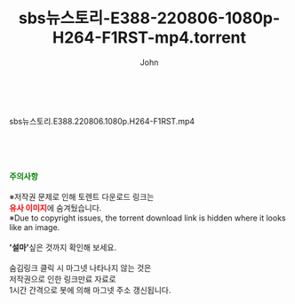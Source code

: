﻿---
layout: post
title:  "sbs뉴스토리-E388-220806-1080p-H264-F1RST-mp4.torrent"
author: John
categories: [ 방송/음악 ]
tags: [  ]
image:  
description: "sbs뉴스토리-E388-220806-1080p-H264-F1RST-mp4 torrent 정보 공유"
toc: true
toc_sticky: true
---

<br>
<div class="view-img">
<a class="view_image" href="http://torrentmobile60.com/bbs/view_image.php?fn=%2Fdata%2Ffile%2Fmusic%2F3735182707_PSexdYfB_dabc31f7a2ff7e87c27e7422edd6c1945a82ae73.jpg" target="_blank"><img alt="" class="img-tag" content="http://torrentmobile60.com/data/file/music/3735182707_PSexdYfB_dabc31f7a2ff7e87c27e7422edd6c1945a82ae73.jpg" itemprop="image" src="http://torrentmobile60.com/data/file/music/thumb-3735182707_PSexdYfB_dabc31f7a2ff7e87c27e7422edd6c1945a82ae73_835x2212.jpg"/></a></div><div class="view-content" itemprop="description">
<p>sbs뉴스토리.E388.220806.1080p.H264-F1RST.mp4<br/></p> </div>
    
<br><br><br>
<p data-ke-size="size16"><b><span style="color: green;">주의사항</span></b><br /><br />※저작권 문제로 인해 토렌트 다운로드 링크는<br /><b><span style="color: red;">유사 이미지</span></b>에 숨겨뒀습니다.<br />※Due to copyright issues, the torrent download link is hidden where it looks like an image.<br /><br /><b>'설마'</b>싶은 것까지 확인해 보세요.<br /><br />숨김링크 클릭 시 마그넷 나타나지 않는 것은<br />저작권으로 인한 링크만료 자료로<br />1시간 간격으로 봇에 의해 마그넷 주소 갱신됩니다.</p>
